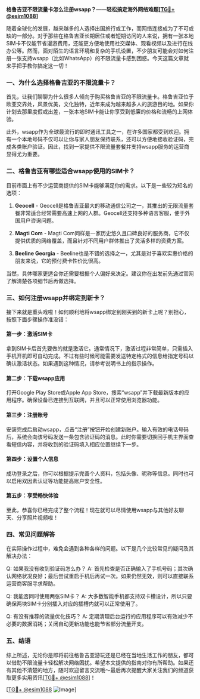 **格鲁吉亚不限流量卡怎么注册wsapp？——轻松搞定海外网络难题[[TG💪+ @esim1088](https://t.me/s/esim1088)]**

随着全球化的发展，越来越多的人选择出国旅行或工作，而网络连接成为了不可或缺的一部分。对于那些在格鲁吉亚长期居住或者短期访问的人来说，拥有一张本地SIM卡不仅能节省漫游费用，还能更方便地使用社交媒体、观看视频以及进行在线办公等。然而，面对陌生的语言环境和复杂的手机设置，不少朋友可能会对如何注册一张支持wsapp（比如WhatsApp）的不限流量卡感到困惑。今天这篇文章就来手把手教你搞定这一切！

### 一、为什么选择格鲁吉亚的不限流量卡？

首先，让我们聊聊为什么很多人倾向于购买格鲁吉亚的不限流量卡。格鲁吉亚位于欧亚交界处，风景优美，文化独特，近年来成为越来越多人的旅游目的地。如果你计划去那里度假或出差，一张本地SIM卡能让你享受到低廉的价格和流畅的上网体验。

此外，wsapp作为全球最流行的即时通讯工具之一，在许多国家都受到欢迎。拥有一个本地号码不仅可以让你与家人朋友保持联系，还可以方便地接收验证码，完成各类账户验证。因此，找到一家提供不限流量套餐并支持wsapp服务的运营商显得尤为重要。

### 二、格鲁吉亚有哪些适合wsapp使用的SIM卡？

目前市面上有不少运营商提供的SIM卡能够满足你的需求。以下是一些较为知名的选项：

1. **Geocell** - Geocell是格鲁吉亚最大的移动通信公司之一，其推出的无限流量套餐非常适合经常需要高速上网的人群。Geocell还支持多种语言客服，便于外国用户咨询问题。
   
2. **Magti Com** - Magti Com同样是一家历史悠久且口碑良好的服务商，它不仅提供优质的网络覆盖，而且针对不同用户群体推出了灵活多样的资费方案。

3. **Beeline Georgia** - Beeline也是不错的选择之一，尤其是对于喜欢实惠价格的朋友来说，它的预付费卡性价比很高。

当然，具体哪家更适合你还需要根据个人偏好来决定。建议你在出发前先通过官网了解清楚各项细节后再做选择。

### 三、如何注册wsapp并绑定到新卡？

接下来就是重头戏啦！如何顺利地将wsapp绑定到刚买到的新卡上呢？别担心，按照下面步骤操作准没错：

#### 第一步：激活SIM卡

拿到SIM卡后首先要做的就是激活它。通常情况下，激活过程非常简单，只需插入手机开机即可自动完成。不过有些时候可能需要发送特定格式的信息给指定号码以确认激活状态。如果遇到这种情况，请参考说明书上的指示操作。

#### 第二步：下载wsapp应用

打开Google Play Store或Apple App Store，搜索“wsapp”并下载最新版本的应用程序。确保设备已连接到互联网，并且可以正常使用浏览器功能。

#### 第三步：注册账号

安装完成后启动wsapp，点击“注册”按钮开始创建新账户。输入有效的电话号码后，系统会向该号码发送一条包含验证码的消息。此时你需要切换回手机主界面查看短信内容，并将收到的验证码填入相应位置继续下一步。

#### 第四步：设置个人信息

成功登录之后，你可以根据提示完善个人资料，包括头像、昵称等信息。同时也可以启用双因素认证等功能提高账户安全性。

#### 第五步：享受畅快体验

至此，恭喜你已经完成了整个流程！现在就可以尽情使用wsapp与其他好友聊天、分享照片视频啦！

### 四、常见问题解答

在实际操作过程中，难免会遇到各种各样的问题。以下是几个比较常见的疑问及其解决办法：

Q: 如果我没有收到验证码怎么办？
A: 首先检查是否正确输入了手机号码；其次确认网络状况良好；最后尝试重启手机后再试一次。如果仍然无效，则可以直接联系运营商客服寻求帮助。

Q: 我能否同时使用两张SIM卡？
A: 大多数智能手机都支持双卡槽设计，所以只要确保两块SIM卡分别插入对应的插槽内就可以正常使用了。

Q: 有没有推荐的流量优化技巧？
A: 定期清理后台运行的应用程序可以有效减少不必要的数据消耗；关闭自动更新功能也能节省部分流量开支。

### 五、结语

综上所述，无论你是即将前往格鲁吉亚游玩还是已经在当地生活工作的朋友，都可以借助不限流量卡轻松解决网络困扰。希望本文提供的指南对你有所帮助。如果还有其他不清楚的地方，随时欢迎留言交流哦～最后再次提醒大家关注我们的频道获取更多实用资讯[[TG💪+ @esim1088](https://t.me/s/esim1088)]！

[[TG💪+ @esim1088](https://t.me/s/esim1088) ![Image](https://i.postimg.cc/4NQfJmqS/Snipaste-2025-05-13-00-14-12.png)]